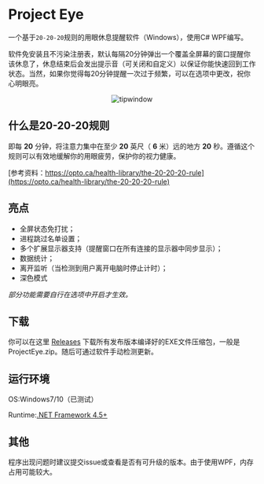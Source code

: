 # Project Eye

一个基于`20-20-20`规则的用眼休息提醒软件（Windows），使用C# WPF编写。

软件免安装且不污染注册表，默认每隔20分钟弹出一个覆盖全屏幕的窗口提醒你该休息了，休息结束后会发出提示音（可关闭和自定义）以保证你能快速回到工作状态。当然，如果你觉得每20分钟提醒一次过于频繁，可以在选项中更改，祝你心明眼亮。

<p align="center">
  <img alt="tipwindow" src="https://raw.githubusercontent.com/Planshit/ProjectEye/master/screenshot/tipwindow.jpg">
</p>

## 什么是20-20-20规则

即每 **20** 分钟，将注意力集中在至少 **20** 英尺（ **6** 米）远的地方 **20** 秒。遵循这个规则可以有效地缓解你的用眼疲劳，保护你的视力健康。

[参考资料：https://opto.ca/health-library/the-20-20-20-rule](https://opto.ca/health-library/the-20-20-20-rule)

## 亮点

- 全屏状态免打扰；
- 进程跳过名单设置；
- 多个扩展显示器支持（提醒窗口在所有连接的显示器中同步显示）；
- 数据统计；
- 离开监听（当检测到用户离开电脑时停止计时）；
- 深色模式

*部分功能需要自行在选项中开启才生效。*

## 下载

你可以在这里 [Releases](https://github.com/Planshit/ProjectEye/releases) 下载所有发布版本编译好的EXE文件压缩包，一般是ProjectEye.zip。随后可通过软件手动检测更新。

## 运行环境

OS:Windows7/10（已测试）

Runtime:[.NET Framework 4.5+](https://dotnet.microsoft.com/download/dotnet-framework)

## 其他

程序出现问题时建议提交issue或查看是否有可升级的版本。由于使用WPF，内存占用可能较大。